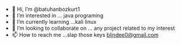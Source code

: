 - 👋 Hi, I’m @batuhanbozkurt1
- 👀 I’m interested in ... java programing
- 🌱 I’m currently learning ...kali linux   
- 💞️ I’m looking to collaborate on ... any project related to my interest
- 📫 How to reach me ...slap those keys  blindee0@gmail.com 

<!---
batuhanbozkurt1/batuhanbozkurt1 is a ✨ special ✨ repository because its `README.md` (this file) appears on your GitHub profile.
You can click the Preview link to take a look at your changes.
--->
